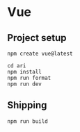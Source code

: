 # Vue

## Project setup

```
npm create vue@latest

cd ari
npm install
npm run format
npm run dev
```

## Shipping

`npm run build`
